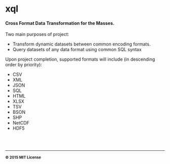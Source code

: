 # xql

#### Cross Format Data Transformation for the Masses.

Two main purposes of project:
- Transform dynamic datasets between common encoding formats. 
- Query datasets of any data format using common SQL syntax

Upon project completion, supported formats will include (in descending order by priority):
- CSV
- XML
- JSON
- SQL
- HTML
- XLSX
- TSV
- BSON
- SHP
- NetCDF
- HDF5


<br>
<br>

<hr>
<small>
<strong>&copy; 2015 MIT License</strong>
</small>

